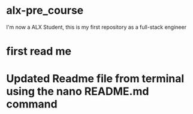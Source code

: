 # alx-pre_course
I'm now a ALX Student, this is my first repository as a full-stack engineer

#  first read me

# Updated Readme file from terminal using the nano README.md command
